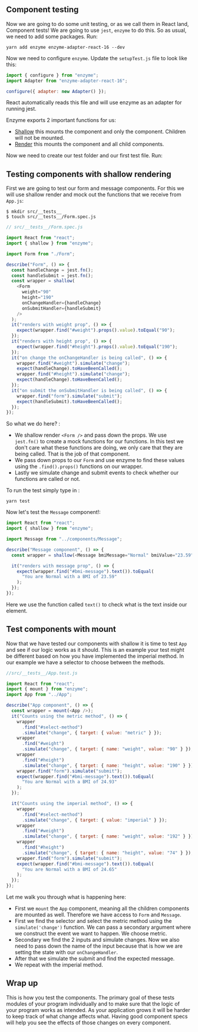 ## Component testing

Now we are going to do some unit testing, or as we call them in React land, Component tests! We are going to use `jest`, `enzyme` to do this. So as usual, we need to add some packages. Run:

`yarn add enzyme enzyme-adapter-react-16 --dev`

Now we need to configure `enzyme`. Update the `setupTest.js` file to look like this:

```js
import { configure } from "enzyme";
import Adapter from "enzyme-adapter-react-16";

configure({ adapter: new Adapter() });
```

React automatically reads this file and will use enzyme as an adapter for running jest.

Enzyme exports 2 important functions for us:

- [Shallow](https://airbnb.io/enzyme/docs/api/shallow.html) this mounts the component and only the component. Children will not be mounted.
- [Render](https://airbnb.io/enzyme/docs/api/ReactWrapper/mount.html) this mounts the component and all child components.

Now we need to create our test folder and our first test file. Run:

## Testing components with shallow rendering

First we are going to test our form and message components. For this we will use shallow render and mock out the functions that we receive from `App.js`:

```
$ mkdir src/__tests__
$ touch src/__tests__/Form.spec.js

```

```js
// src/__tests__/Form.spec.js

import React from "react";
import { shallow } from "enzyme";

import Form from "./Form";

describe("Form", () => {
  const handleChange = jest.fn();
  const handleSubmit = jest.fn();
  const wrapper = shallow(
    <Form
      weight="90"
      height="190"
      onChangeHandler={handleChange}
      onSubmitHandler={handleSubmit}
    />
  );
  it("renders with weight prop", () => {
    expect(wrapper.find("#weight").props().value).toEqual("90");
  });
  it("renders with height prop", () => {
    expect(wrapper.find("#height").props().value).toEqual("190");
  });
  it("on change the onChangeHandler is being called", () => {
    wrapper.find("#weight").simulate("change");
    expect(handleChange).toHaveBeenCalled();
    wrapper.find("#height").simulate("change");
    expect(handleChange).toHaveBeenCalled();
  });
  it("on submit the onSubmitHandler is being called", () => {
    wrapper.find("form").simulate("submit");
    expect(handleSubmit).toHaveBeenCalled();
  });
});
```

So what we do here? :

- We shallow render `<Form />` and pass down the props. We use `jest.fn()` to create a mock functions for our functions. In this test we don't care what these functions are doing, we only care that they are being called. That is the job of that component.
- We pass down props to our `Form` and use enzyme to find these values using the `.find().props()` functions on our wrapper.
- Lastly we simulate change and submit events to check whether our functions are called or not.

To run the test simply type in :

```
yarn test

```

Now let's test the `Message` component!:

```js
import React from "react";
import { shallow } from "enzyme";

import Message from "../components/Message";

describe("Message component", () => {
  const wrapper = shallow(<Message bmiMessage="Normal" bmiValue="23.59" />);

  it("renders with message prop", () => {
    expect(wrapper.find("#bmi-message").text()).toEqual(
      "You are Normal with a BMI of 23.59"
    );
  });
});
```

Here we use the function called `text()` to check what is the text inside our element.

## Test components with mount

Now that we have tested our components with shallow it is time to test `App` and see if our logic works as it should. This is an example your test might be different based on how you have implemented the imperial method. In our example we have a selector to choose between the methods.

```js
//src/__tests__/App.test.js

import React from "react";
import { mount } from "enzyme";
import App from "../App";

describe("App component", () => {
  const wrapper = mount(<App />);
  it("Counts using the metric method", () => {
    wrapper
      .find("#select-method")
      .simulate("change", { target: { value: "metric" } });
    wrapper
      .find("#weight")
      .simulate("change", { target: { name: "weight", value: "90" } });
    wrapper
      .find("#height")
      .simulate("change", { target: { name: "height", value: "190" } });
    wrapper.find("form").simulate("submit");
    expect(wrapper.find("#bmi-message").text()).toEqual(
      "You are Normal with a BMI of 24.93"
    );
  });

  it("Counts using the imperial method", () => {
    wrapper
      .find("#select-method")
      .simulate("change", { target: { value: "imperial" } });
    wrapper
      .find("#weight")
      .simulate("change", { target: { name: "weight", value: "192" } });
    wrapper
      .find("#height")
      .simulate("change", { target: { name: "height", value: "74" } });
    wrapper.find("form").simulate("submit");
    expect(wrapper.find("#bmi-message").text()).toEqual(
      "You are Normal with a BMI of 24.65"
    );
  });
});
```

Let me walk you through what is happening here:

- First we `mount` the `App` component, meaning all the children components are mounted as well. Therefore we have access to `Form` and `Message`.
- First we find the selector and select the metric method using the `simulate('change')` function. We can pass a secondary argument where we construct the event we want to happen. We choose metric.
- Secondary we find the 2 inputs and simulate changes. Now we also need to pass down the name of the input because that is how we are setting the state with our `onChangeHandler`.
- After that we simulate the submit and find the expected message.
- We repeat with the imperial method.


## Wrap up

This is how you test the components. The primary goal of these tests modules of your program individually and to make sure that the logic of your program works as intended. As your application grows it will be harder to keep track of what change affects what. Having good component specs will help you see the effects of those changes on every component.